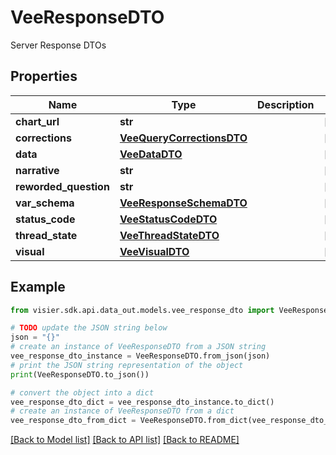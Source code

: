 # VeeResponseDTO

Server Response DTOs

## Properties

Name | Type | Description | Notes
------------ | ------------- | ------------- | -------------
**chart_url** | **str** |  | [optional] 
**corrections** | [**VeeQueryCorrectionsDTO**](VeeQueryCorrectionsDTO.md) |  | [optional] 
**data** | [**VeeDataDTO**](VeeDataDTO.md) |  | [optional] 
**narrative** | **str** |  | [optional] 
**reworded_question** | **str** |  | [optional] 
**var_schema** | [**VeeResponseSchemaDTO**](VeeResponseSchemaDTO.md) |  | [optional] 
**status_code** | [**VeeStatusCodeDTO**](VeeStatusCodeDTO.md) |  | [optional] 
**thread_state** | [**VeeThreadStateDTO**](VeeThreadStateDTO.md) |  | [optional] 
**visual** | [**VeeVisualDTO**](VeeVisualDTO.md) |  | [optional] 

## Example

```python
from visier.sdk.api.data_out.models.vee_response_dto import VeeResponseDTO

# TODO update the JSON string below
json = "{}"
# create an instance of VeeResponseDTO from a JSON string
vee_response_dto_instance = VeeResponseDTO.from_json(json)
# print the JSON string representation of the object
print(VeeResponseDTO.to_json())

# convert the object into a dict
vee_response_dto_dict = vee_response_dto_instance.to_dict()
# create an instance of VeeResponseDTO from a dict
vee_response_dto_from_dict = VeeResponseDTO.from_dict(vee_response_dto_dict)
```
[[Back to Model list]](../README.md#documentation-for-models) [[Back to API list]](../README.md#documentation-for-api-endpoints) [[Back to README]](../README.md)



